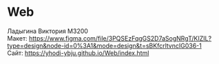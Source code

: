 # Web
Ладыгина Виктория M3200\
Макет: https://www.figma.com/file/3PQSEzFqgGS2D7aSogNRgT/KIZIL?type=design&node-id=0%3A1&mode=design&t=sBKfcrltvncIG036-1 \
Сайт: https://yhodi-ybju.github.io/Web/index.html
